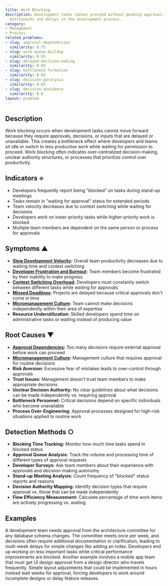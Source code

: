 ```yaml
---
title: Work Blocking
description: Development tasks cannot proceed without pending approvals, creating
  bottlenecks and delays in the development process.
category:
- Management
- Process
related_problems:
- slug: approval-dependencies
  similarity: 0.75
- slug: work-queue-buildup
  similarity: 0.65
- slug: delayed-decision-making
  similarity: 0.65
- slug: bottleneck-formation
  similarity: 0.65
- slug: decision-paralysis
  similarity: 0.65
- slug: decision-avoidance
  similarity: 0.6
layout: problem
---
```


## Description

Work blocking occurs when development tasks cannot move forward because they require approvals, decisions, or inputs that are delayed or unavailable. This creates a bottleneck effect where developers and teams sit idle or switch to less productive work while waiting for permission to proceed. Work blocking often indicates over-centralized decision-making, unclear authority structures, or processes that prioritize control over productivity.

## Indicators ⟡

- Developers frequently report being "blocked" on tasks during stand-up meetings
- Tasks remain in "waiting for approval" status for extended periods
- Team velocity decreases due to context switching while waiting for decisions
- Developers work on lower-priority tasks while higher-priority work is blocked
- Multiple team members are dependent on the same person or process for approvals

## Symptoms ▲

- **[Slow Development Velocity](slow-development-velocity.md):** Overall team productivity decreases due to waiting time and context switching
- **[Developer Frustration and Burnout](developer-frustration-and-burnout.md):** Team members become frustrated by their inability to make progress
- **[Context Switching Overhead](context-switching-overhead.md):** Developers must constantly switch between different tasks while waiting for approvals
- **[Missed Deadlines](missed-deadlines.md):** Projects are delayed because critical approvals don't come in time
- **[Micromanagement Culture](micromanagement-culture.md):** Team cannot make decisions independently within their area of expertise
- **Resource Underutilization:** Skilled developers spend time on administrative tasks or waiting instead of producing value

## Root Causes ▼

- **[Approval Dependencies](approval-dependencies.md):** Too many decisions require external approval before work can proceed
- **[Micromanagement Culture](micromanagement-culture.md):** Management culture that requires approval for routine decisions
- **Risk Aversion:** Excessive fear of mistakes leads to over-control through approvals
- **Trust Issues:** Management doesn't trust team members to make appropriate decisions
- **Unclear Decision Authority:** No clear guidelines about what decisions can be made independently vs. requiring approval
- **Bottleneck Personnel:** Critical decisions depend on specific individuals who become unavailable
- **Process Over-Engineering:** Approval processes designed for high-risk situations applied to routine work

## Detection Methods ○

- **Blocking Time Tracking:** Monitor how much time tasks spend in blocked status
- **Approval Queue Analysis:** Track the volume and processing time of different types of approval requests
- **Developer Surveys:** Ask team members about their experience with approvals and decision-making autonomy
- **Stand-up Meeting Analysis:** Count frequency of "blocked" status reports and reasons
- **Decision Authority Mapping:** Identify decision types that require approval vs. those that can be made independently
- **Flow Efficiency Measurement:** Calculate percentage of time work items are actively progressing vs. waiting

## Examples

A development team needs approval from the architecture committee for any database schema changes. The committee meets once per week, and decisions often require additional documentation or clarification, leading to multi-week delays for simple changes like adding an index. Developers end up working on less important tasks while critical performance improvements are blocked. Another example involves a mobile app team that must get UI design approval from a design director who travels frequently. Simple layout adjustments that could be implemented in hours instead wait weeks for approval, forcing developers to work around incomplete designs or delay feature releases.